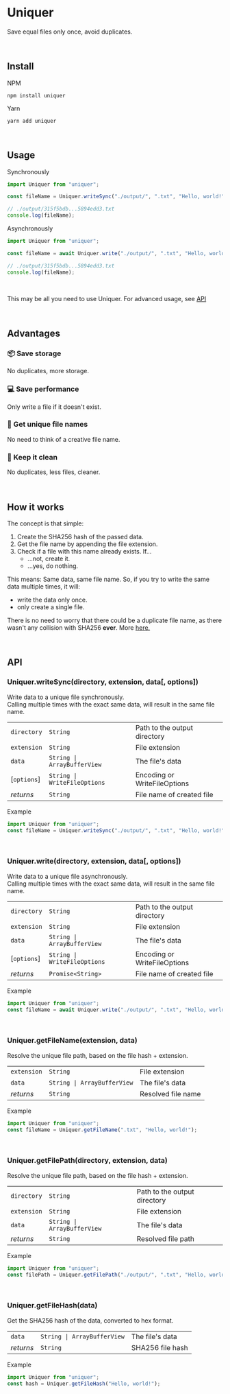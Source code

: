 # Uniquer

Save equal files only once, avoid duplicates.

<br />

## Install

NPM

```
npm install uniquer
```

Yarn

```
yarn add uniquer
```

<br />

## Usage

Synchronously

```js
import Uniquer from "uniquer";

const fileName = Uniquer.writeSync("./output/", ".txt", "Hello, world!");

// ./output/315f5bdb...5894edd3.txt
console.log(fileName);
```

Asynchronously

```js
import Uniquer from "uniquer";

const fileName = await Uniquer.write("./output/", ".txt", "Hello, world!");

// ./output/315f5bdb...5894edd3.txt
console.log(fileName);
```

<br />

This may be all you need to use Uniquer. For advanced usage, see [API](#API)

<br />

## Advantages

### 📦 Save storage

No duplicates, more storage.

### 💻 Save performance

Only write a file if it doesn't exist.

### 📁 Get unique file names

No need to think of a creative file name.

### 🧹 Keep it clean

No duplicates, less files, cleaner.

<br />

## How it works

The concept is that simple:

1. Create the SHA256 hash of the passed data.
2. Get the file name by appending the file extension.
3. Check if a file with this name already exists. If...
   - ...not, create it.
   - ...yes, do nothing.

This means: Same data, same file name. So, if you try to write the same data multiple times, it will:

- write the data only once.
- only create a single file.

There is no need to worry that there could be a duplicate file name,
as there wasn't any collision with SHA256 **ever**. More [here.](https://crypto.stackexchange.com/questions/47809/why-havent-any-sha-256-collisions-been-found-yet)

<br />

## API

### Uniquer.writeSync(directory, extension, data[, options])

Write data to a unique file synchronously.\
Calling multiple times with the exact same data,
will result in the same file name.

|             |                              |                              |
| ----------- | ---------------------------- | ---------------------------- |
| `directory` | `String`                     | Path to the output directory |
| `extension` | `String`                     | File extension               |
| `data`      | `String \| ArrayBufferView`  | The file's data              |
| [`options`] | `String \| WriteFileOptions` | Encoding or WriteFileOptions |
| _returns_   | `String`                     | File name of created file    |

Example

```javascript
import Uniquer from "uniquer";
const fileName = Uniquer.writeSync("./output/", ".txt", "Hello, world!");
```

<br />

### Uniquer.write(directory, extension, data[, options])

Write data to a unique file asynchronously.\
Calling multiple times with the exact same data,
will result in the same file name.

|             |                              |                              |
| ----------- | ---------------------------- | ---------------------------- |
| `directory` | `String`                     | Path to the output directory |
| `extension` | `String`                     | File extension               |
| `data`      | `String \| ArrayBufferView`  | The file's data              |
| [`options`] | `String \| WriteFileOptions` | Encoding or WriteFileOptions |
| _returns_   | `Promise<String>`            | File name of created file    |

Example

```javascript
import Uniquer from "uniquer";
const fileName = await Uniquer.write("./output/", ".txt", "Hello, world!");
```

<br />

### Uniquer.getFileName(extension, data)

Resolve the unique file path, based on the file hash + extension.

|             |                             |                    |
| ----------- | --------------------------- | ------------------ |
| `extension` | `String`                    | File extension     |
| `data`      | `String \| ArrayBufferView` | The file's data    |
| _returns_   | `String`                    | Resolved file name |

Example

```javascript
import Uniquer from "uniquer";
const fileName = Uniquer.getFileName(".txt", "Hello, world!");
```

<br />

### Uniquer.getFilePath(directory, extension, data)

Resolve the unique file path, based on the file hash + extension.

|             |                             |                              |
| ----------- | --------------------------- | ---------------------------- |
| `directory` | `String`                    | Path to the output directory |
| `extension` | `String`                    | File extension               |
| `data`      | `String \| ArrayBufferView` | The file's data              |
| _returns_   | `String`                    | Resolved file path           |

Example

```javascript
import Uniquer from "uniquer";
const filePath = Uniquer.getFilePath("./output/", ".txt", "Hello, world!");
```

<br />

### Uniquer.getFileHash(data)

Get the SHA256 hash of the data, converted to hex format.

|           |                             |                  |
| --------- | --------------------------- | ---------------- |
| `data`    | `String \| ArrayBufferView` | The file's data  |
| _returns_ | `String`                    | SHA256 file hash |

Example

```javascript
import Uniquer from "uniquer";
const hash = Uniquer.getFileHash("Hello, world!");
```
